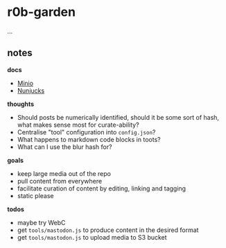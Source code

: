 # r0b-garden

...

## notes

**docs**

- [Minio](https://min.io/docs/minio/linux/developers/javascript/API.html)
- [Nunjucks](https://mozilla.github.io/nunjucks/templating.html)

**thoughts**

- Should posts be numerically identified, should it be some sort of hash, what makes sense most for curate-ability?
- Centralise "tool" configuration into `config.json`?
- What happens to markdown code blocks in toots?
- What can I use the blur hash for?

**goals**

- keep large media out of the repo
- pull content from everywhere
- facilitate curation of content by editing, linking and tagging
- static please

**todos**

- maybe try WebC
- get `tools/mastodon.js` to produce content in the desired format
- get `tools/mastodon.js` to upload media to S3 bucket
